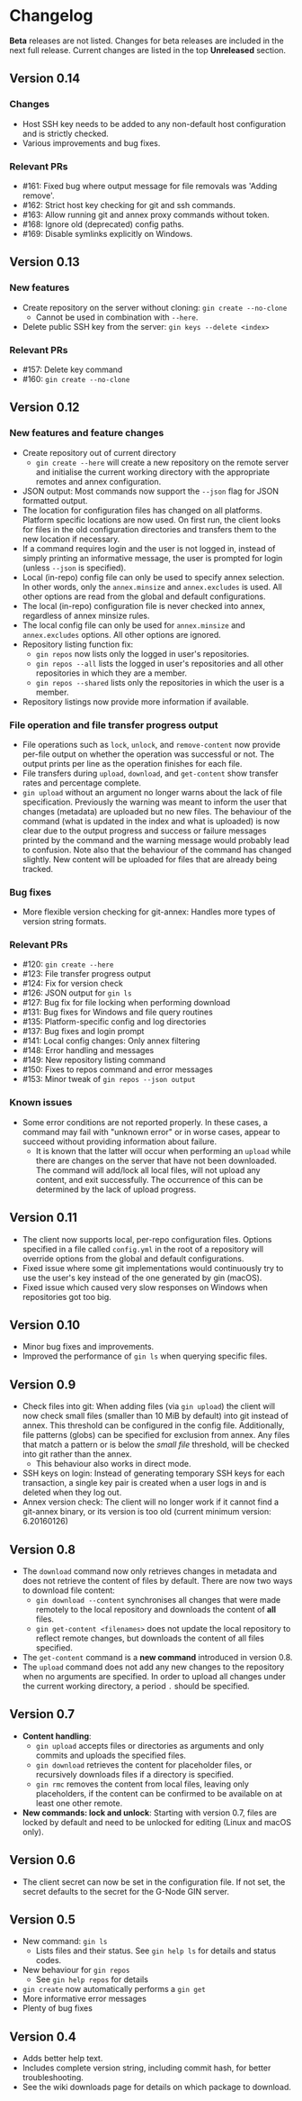 # Changelog

**Beta** releases are not listed. Changes for beta releases are included in the next full release. Current changes are listed in the top **Unreleased** section.

## Version 0.14

### Changes
- Host SSH key needs to be added to any non-default host configuration and is strictly checked.
- Various improvements and bug fixes.

### Relevant PRs
- #161: Fixed bug where output message for file removals was 'Adding remove'.
- #162: Strict host key checking for git and ssh commands.
- #163: Allow running git and annex proxy commands without token.
- #168: Ignore old (deprecated) config paths.
- #169: Disable symlinks explicitly on Windows.

## Version 0.13

### New features
- Create repository on the server without cloning: `gin create --no-clone`
    - Cannot be used in combination with `--here`.
- Delete public SSH key from the server: `gin keys --delete <index>`

### Relevant PRs
- #157: Delete key command
- #160: `gin create --no-clone`

## Version 0.12

### New features and feature changes
- Create repository out of current directory
    - `gin create --here` will create a new repository on the remote server and initialise the current working directory with the appropriate remotes and annex configuration.
- JSON output: Most commands now support the `--json` flag for JSON formatted output.
- The location for configuration files has changed on all platforms. Platform specific locations are now used. On first run, the client looks for files in the old configuration directories and transfers them to the new location if necessary.
- If a command requires login and the user is not logged in, instead of simply printing an informative message, the user is prompted for login (unless `--json` is specified).
- Local (in-repo) config file can only be used to specify annex selection. In other words, only the `annex.minsize` and `annex.excludes` is used. All other options are read from the global and default configurations.
- The local (in-repo) configuration file is never checked into annex, regardless of annex minsize rules.
- The local config file can only be used for `annex.minsize` and `annex.excludes` options. All other options are ignored.
- Repository listing function fix:
    - `gin repos` now lists only the logged in user's repositories.
    - `gin repos --all` lists the logged in user's repositories and all other repositories in which they are a member.
    - `gin repos --shared` lists only the repositories in which the user is a member.
- Repository listings now provide more information if available.

### File operation and file transfer progress output
- File operations such as `lock`, `unlock`, and `remove-content` now provide per-file output on whether the operation was successful or not. The output prints per line as the operation finishes for each file.
- File transfers during `upload`, `download`, and `get-content` show transfer rates and percentage complete.
- `gin upload` without an argument no longer warns about the lack of file specification. Previously the warning was meant to inform the user that changes (metadata) are uploaded but no new files. The behaviour of the command (what is updated in the index and what is uploaded) is now clear due to the output progress and success or failure messages printed by the command and the warning message would probably lead to confusion. Note also that the behaviour of the command has changed slightly. New content will be uploaded for files that are already being tracked.

### Bug fixes
- More flexible version checking for git-annex: Handles more types of version string formats.

### Relevant PRs
- #120: `gin create --here`
- #123: File transfer progress output
- #124: Fix for version check
- #126: JSON output for `gin ls`
- #127: Bug fix for file locking when performing download
- #131: Bug fixes for Windows and file query routines
- #135: Platform-specific config and log directories
- #137: Bug fixes and login prompt
- #141: Local config changes: Only annex filtering
- #148: Error handling and messages
- #149: New repository listing command
- #150: Fixes to repos command and error messages
- #153: Minor tweak of `gin repos --json output`

### Known issues
- Some error conditions are not reported properly. In these cases, a command may fail with "unknown error" or in worse cases, appear to succeed without providing information about failure.
    - It is known that the latter will occur when performing an `upload` while there are changes on the server that have not been downloaded. The command will add/lock all local files, will not upload any content, and exit successfully. The occurrence of this can be determined by the lack of upload progress.

## Version 0.11

- The client now supports local, per-repo configuration files. Options specified in a file called `config.yml` in the root of a repository will override options from the global and default configurations.
- Fixed issue where some git implementations would continuously try to use the user's key instead of the one generated by gin (macOS).
- Fixed issue which caused very slow responses on Windows when repositories got too big.

## Version 0.10

- Minor bug fixes and improvements.
- Improved the performance of `gin ls` when querying specific files.

## Version 0.9

- Check files into git: When adding files (via `gin upload`) the client will now check small files (smaller than 10 MiB by default) into git instead of annex. This threshold can be configured in the config file. Additionally, file patterns (globs) can be specified for exclusion from annex. Any files that match a pattern or is below the *small file* threshold, will be checked into git rather than the annex.
    - This behaviour also works in direct mode.
- SSH keys on login: Instead of generating temporary SSH keys for each transaction, a single key pair is created when a user logs in and is deleted when they log out.
- Annex version check: The client will no longer work if it cannot find a git-annex binary, or its version is too old (current minimum version: 6.20160126)

## Version 0.8

- The `download` command now only retrieves changes in metadata and does not retrieve the content of files by default. There are now two ways to download file content:
    - `gin download --content` synchronises all changes that were made remotely to the local repository and downloads the content of **all** files.
    - `gin get-content <filenames>` does not update the local repository to reflect remote changes, but downloads the content of all files specified.
- The `get-content` command is a **new command** introduced in version 0.8.
- The `upload` command does not add any new changes to the repository when no arguments are specified. In order to upload all changes under the current working directory, a period `.` should be specified.

## Version 0.7

- **Content handling**:
    - `gin upload` accepts files or directories as arguments and only commits and uploads the specified files.
    - `gin download` retrieves the content for placeholder files, or recursively downloads files if a directory is specified.
    - `gin rmc` removes the content from local files, leaving only placeholders, if the content can be confirmed to be available on at least one other remote.
- **New commands: lock and unlock**: Starting with version 0.7, files are locked by default and need to be unlocked for editing (Linux and macOS only).

## Version 0.6

- The client secret can now be set in the configuration file. If not set, the secret defaults to the secret for the G-Node GIN server.

## Version 0.5

- New command: `gin ls`
    - Lists files and their status. See `gin help ls` for details and status codes.
- New behaviour for `gin repos`
    - See `gin help repos` for details
- `gin create` now automatically performs a `gin get`
- More informative error messages
- Plenty of bug fixes

## Version 0.4

- Adds better help text.
- Includes complete version string, including commit hash, for better troubleshooting.
- See the wiki downloads page for details on which package to download.
